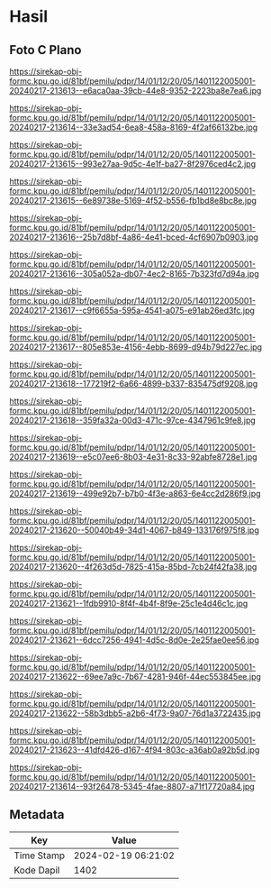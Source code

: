 # Hasil

## Foto C Plano

https://sirekap-obj-formc.kpu.go.id/81bf/pemilu/pdpr/14/01/12/20/05/1401122005001-20240217-213613--e6aca0aa-39cb-44e8-9352-2223ba8e7ea6.jpg

https://sirekap-obj-formc.kpu.go.id/81bf/pemilu/pdpr/14/01/12/20/05/1401122005001-20240217-213614--33e3ad54-6ea8-458a-8169-4f2af66132be.jpg

https://sirekap-obj-formc.kpu.go.id/81bf/pemilu/pdpr/14/01/12/20/05/1401122005001-20240217-213615--993e27aa-9d5c-4e1f-ba27-8f2976ced4c2.jpg

https://sirekap-obj-formc.kpu.go.id/81bf/pemilu/pdpr/14/01/12/20/05/1401122005001-20240217-213615--6e89738e-5169-4f52-b556-fb1bd8e8bc8e.jpg

https://sirekap-obj-formc.kpu.go.id/81bf/pemilu/pdpr/14/01/12/20/05/1401122005001-20240217-213616--25b7d8bf-4a86-4e41-bced-4cf6907b0903.jpg

https://sirekap-obj-formc.kpu.go.id/81bf/pemilu/pdpr/14/01/12/20/05/1401122005001-20240217-213616--305a052a-db07-4ec2-8165-7b323fd7d94a.jpg

https://sirekap-obj-formc.kpu.go.id/81bf/pemilu/pdpr/14/01/12/20/05/1401122005001-20240217-213617--c9f6655a-595a-4541-a075-e91ab26ed3fc.jpg

https://sirekap-obj-formc.kpu.go.id/81bf/pemilu/pdpr/14/01/12/20/05/1401122005001-20240217-213617--805e853e-4156-4ebb-8699-d94b79d227ec.jpg

https://sirekap-obj-formc.kpu.go.id/81bf/pemilu/pdpr/14/01/12/20/05/1401122005001-20240217-213618--177219f2-6a66-4899-b337-835475df9208.jpg

https://sirekap-obj-formc.kpu.go.id/81bf/pemilu/pdpr/14/01/12/20/05/1401122005001-20240217-213618--359fa32a-00d3-471c-97ce-4347961c9fe8.jpg

https://sirekap-obj-formc.kpu.go.id/81bf/pemilu/pdpr/14/01/12/20/05/1401122005001-20240217-213619--e5c07ee6-8b03-4e31-8c33-92abfe8728e1.jpg

https://sirekap-obj-formc.kpu.go.id/81bf/pemilu/pdpr/14/01/12/20/05/1401122005001-20240217-213619--499e92b7-b7b0-4f3e-a863-6e4cc2d286f9.jpg

https://sirekap-obj-formc.kpu.go.id/81bf/pemilu/pdpr/14/01/12/20/05/1401122005001-20240217-213620--50040b49-34d1-4067-b849-133176f975f8.jpg

https://sirekap-obj-formc.kpu.go.id/81bf/pemilu/pdpr/14/01/12/20/05/1401122005001-20240217-213620--4f263d5d-7825-415a-85bd-7cb24f42fa38.jpg

https://sirekap-obj-formc.kpu.go.id/81bf/pemilu/pdpr/14/01/12/20/05/1401122005001-20240217-213621--1fdb9910-8f4f-4b4f-8f9e-25c1e4d46c1c.jpg

https://sirekap-obj-formc.kpu.go.id/81bf/pemilu/pdpr/14/01/12/20/05/1401122005001-20240217-213621--6dcc7256-4941-4d5c-8d0e-2e25fae0ee56.jpg

https://sirekap-obj-formc.kpu.go.id/81bf/pemilu/pdpr/14/01/12/20/05/1401122005001-20240217-213622--69ee7a9c-7b67-4281-946f-44ec553845ee.jpg

https://sirekap-obj-formc.kpu.go.id/81bf/pemilu/pdpr/14/01/12/20/05/1401122005001-20240217-213622--58b3dbb5-a2b6-4f73-9a07-76d1a3722435.jpg

https://sirekap-obj-formc.kpu.go.id/81bf/pemilu/pdpr/14/01/12/20/05/1401122005001-20240217-213623--41dfd426-d167-4f94-803c-a36ab0a92b5d.jpg

https://sirekap-obj-formc.kpu.go.id/81bf/pemilu/pdpr/14/01/12/20/05/1401122005001-20240217-213614--93f26478-5345-4fae-8807-a71f17720a84.jpg


## Metadata

| Key        | Value               |
| ---------- | ------------------- |
| Time Stamp | 2024-02-19 06:21:02 |
| Kode Dapil | 1402                |



